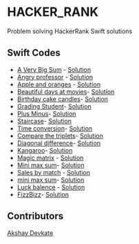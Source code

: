 # HACKER_RANK

Problem solving HackerRank Swift solutions 

## Swift Codes

* [A Very Big Sum]() - [Solution](https://github.com/AkshayDevkate/HACKER_RANK/blob/master/AVeryBigSum.swift) <br/>
* [Angry professor]() - [Solution](https://github.com/AkshayDevkate/HACKER_RANK/blob/master/Angry_Professor.swift) <br/>
* [Apple and oranges]() - [Solution](https://github.com/AkshayDevkate/HACKER_RANK/blob/master/Apple_and_Oranges.swift) <br/>
* [Beautiful days at movies]()- [Solution](https://github.com/AkshayDevkate/HACKER_RANK/blob/master/Beautiful_days_at_movies.swift) <br/>
* [Birthday cake candles]()- [Solution](https://github.com/AkshayDevkate/HACKER_RANK/blob/master/Birthday_Cake_Candles.swift) <br/>
* [Grading Student]()- [Solution](https://github.com/AkshayDevkate/HACKER_RANK/blob/master/Grading_student.swift) <br/>
* [Plus Minus]()- [Solution](https://github.com/AkshayDevkate/HACKER_RANK/blob/master/PlusMinus.swift) <br/>
* [Staircase]()- [Solution](https://github.com/AkshayDevkate/HACKER_RANK/blob/master/Stricase.swift) <br/>
* [Time conversion]()- [Solution](https://github.com/AkshayDevkate/HACKER_RANK/blob/master/Time_Conversion.swift) <br/>
* [Compare the triplets]()- [Solution](https://github.com/AkshayDevkate/HACKER_RANK/blob/master/compare_thetriplets.swift) <br/>
* [Diagonal difference]()- [Solution](https://github.com/AkshayDevkate/HACKER_RANK/blob/master/diagonaldifference.swift) <br/>
* [Kangaroo](https://github.com/AkshayDevkate/HACKER_RANK/blob/master/kangaroo.swift)- [Solution]() <br/>
* [Magic matrix]() - [Solution](https://github.com/AkshayDevkate/HACKER_RANK/blob/master/magicmatrix.swift) <br/>
* [Mini max sum]()- [Solution](https://github.com/AkshayDevkate/HACKER_RANK/blob/master/mini-max_sum.swift) <br/>
* [Sales by match]() - [Solution](https://github.com/AkshayDevkate/HACKER_RANK/blob/master/salesbyMatch.swift) <br/>
* [mini max sum]()- [Solution](https://github.com/AkshayDevkate/HACKER_RANK/blob/master/simple_array_sum.swift) <br/>
* [Luck balence](https://www.hackerrank.com/challenges/luck-balance/problem?h_l=interview&playlist_slugs%5B%5D=interview-preparation-kit&playlist_slugs%5B%5D=greedy-algorithms) - [Solution]()
* [FizzBizz](https://www.hackerrank.com/challenges/fizzbuzz/problem)- [Solution](https://github.com/AkshayDevkate/HACKER_RANK/blob/master/FizzBizz.Swift)

## Contributors

[Akshay Devkate](https://www.hackerrank.com/devkatte_akshay1)




